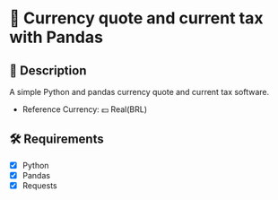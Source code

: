 # 💸 Currency quote and current tax with Pandas

## 🤔 Description
A simple Python and pandas currency quote and current tax software.
* Reference Currency: 💵 Real(BRL)
## 🛠️ Requirements
* [x] Python
* [x] Pandas
* [x] Requests